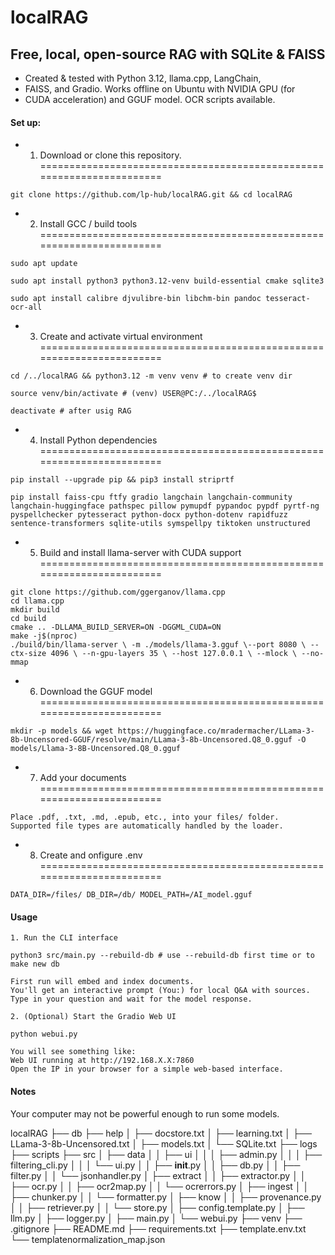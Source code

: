 # localRAG

## Free, local, open-source RAG with SQLite & FAISS

- Created & tested with Python 3.12, llama.cpp, LangChain, 
- FAISS, and Gradio. Works offline on Ubuntu with NVIDIA GPU (for
- CUDA acceleration) and GGUF model. OCR scripts available.

#### Set up:

- 1. Download or clone this repository.
======================================================================

```
git clone https://github.com/lp-hub/localRAG.git && cd localRAG
```

- 2. Install GCC / build tools
======================================================================
```
sudo apt update

sudo apt install python3 python3.12-venv build-essential cmake sqlite3

sudo apt install calibre djvulibre-bin libchm-bin pandoc tesseract-ocr-all
```

- 3. Create and activate virtual environment
======================================================================
```
cd /../localRAG && python3.12 -m venv venv # to create venv dir

source venv/bin/activate # (venv) USER@PC:/../localRAG$

deactivate # after usig RAG
```

- 4. Install Python dependencies
======================================================================
```
pip install --upgrade pip && pip3 install striprtf

pip install faiss-cpu ftfy gradio langchain langchain-community langchain-huggingface pathspec pillow pymupdf pypandoc pypdf pyrtf-ng pyspellchecker pytesseract python-docx python-dotenv rapidfuzz sentence-transformers sqlite-utils symspellpy tiktoken unstructured
```

- 5. Build and install llama-server with CUDA support
======================================================================
```
git clone https://github.com/ggerganov/llama.cpp
cd llama.cpp
mkdir build
cd build
cmake .. -DLLAMA_BUILD_SERVER=ON -DGGML_CUDA=ON
make -j$(nproc)
./build/bin/llama-server \ -m ./models/llama-3.gguf \--port 8080 \ --ctx-size 4096 \ --n-gpu-layers 35 \ --host 127.0.0.1 \ --mlock \ --no-mmap

```

- 6. Download the GGUF model
======================================================================
```
mkdir -p models && wget https://huggingface.co/mradermacher/LLama-3-8b-Uncensored-GGUF/resolve/main/LLama-3-8b-Uncensored.Q8_0.gguf -O models/Llama-3-8B-Uncensored.Q8_0.gguf
```

- 7. Add your documents
======================================================================
```
Place .pdf, .txt, .md, .epub, etc., into your files/ folder.
Supported file types are automatically handled by the loader.
```

- 8. Create and onfigure .env
======================================================================
```
DATA_DIR=/files/ DB_DIR=/db/ MODEL_PATH=/AI_model.gguf
```

#### Usage
```
1. Run the CLI interface

python3 src/main.py --rebuild-db # use --rebuild-db first time or to make new db

First run will embed and index documents.
You'll get an interactive prompt (You:) for local Q&A with sources.
Type in your question and wait for the model response.

2. (Optional) Start the Gradio Web UI

python webui.py

You will see something like:
Web UI running at http://192.168.X.X:7860
Open the IP in your browser for a simple web-based interface.
```
#### Notes

Your computer may not be powerful enough to run some models.

localRAG
├── db
├── help
│   ├── docstore.txt
│   ├── learning.txt
│   ├── LLama-3-8b-Uncensored.txt
│   ├── models.txt
│   └── SQLite.txt
├── logs
├── scripts
├── src
│   ├── data
│   │   ├── ui
│   │   │   ├── admin.py
│   │   │   ├── filtering_cli.py
│   │   │   └── ui.py
│   │   ├── __init__.py
│   │   ├── db.py
│   │   ├── filter.py
│   │   └── jsonhandler.py
│   ├── extract
│   │   ├── extractor.py
│   │   ├── ocr.py
│   │   ├── ocr2map.py
│   │   └── ocrerrors.py
│   ├── ingest
│   │   ├── chunker.py
│   │   └── formatter.py
│   ├── know
│   │   ├── provenance.py
│   │   ├── retriever.py
│   │   └── store.py
│   ├── config.template.py
│   ├── llm.py
│   ├── logger.py
│   ├── main.py
│   └── webui.py
├── venv
├── .gitignore
├── README.md
├── requirements.txt
├── template.env.txt
└── templatenormalization_map.json
